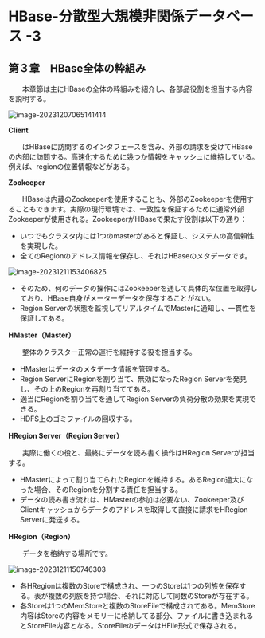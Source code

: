 # HBase-分散型大規模非関係データベース -3

## 第３章　HBase全体の粋組み

　　本章節は主にHBaseの全体の粋組みを紹介し、各部品役割を担当する内容を説明する。

![image-20231207065141414](D:\OneDrive\picture\Typora\image-20231207065141414.png)

**Client** 

　　はHBaseに訪問するのインタフェースを含み、外部の請求を受けてHBaseの内部に訪問する。高速化するために幾つか情報をキャッシュに維持している。例えば、regionの位置情報などがある。

**Zookeeper**

　　HBaseは内蔵のZookeeperを使用することも、外部のZookeeperを使用することもできます。実際の現行環境では、一致性を保証するために通常外部Zookeeperが使用される。ZookeeperがHBaseで果たす役割は以下の通り：

- いつでもクラスタ内には1つのmasterがあると保証し、システムの高信頼性を実現した。
- 全てのRegionのアドレス情報を保存し、それはHBaseのメタデータです。

![image-20231211153406825](D:\OneDrive\picture\Typora\image-20231211153406825.png)

- そのため、何のデータの操作にはZookeeperを通して具体的な位置を取得しており、HBase自身がメーターデータを保存することがない。
- Region Serverの状態を監視してリアルタイムでMasterに通知し、一貫性を保証してある。

**HMaster（Master）**

　　整体のクラスター正常の運行を維持する役を担当する。

- HMasterはデータのメタデータ情報を管理する。
- Region ServerにRegionを割り当て、無効になったRegion Serverを発見し、その上のRegionを再割り当ててある。
- 適当にRegionを割り当てを通してRegion Serverの負荷分散の効果を実現できる。
- HDFS上のゴミファイルの回収する。

**HRegion Server（Region Server）**

　　実際に働くの役と、最終にデータを読み書く操作はHRegion Serverが担当する。

- HMasterによって割り当てられたRegionを維持する。あるRegion過大になった場合、そのRegionを分割する責任を担当する。
- データの読み書き流れは、HMasterの参加は必要ない、Zookeeper及びClientキャッシュからデータのアドレスを取得して直接に請求をHRegion Serverに発送する。

**HRegion（Region）**

　　データを格納する場所です。

![image-20231211150746303](D:\OneDrive\picture\Typora\image-20231211150746303.png)

- 各HRegionは複数のStoreで構成され、一つのStoreは1つの列族を保存する。表が複数の列族を持つ場合、それに対応して同数のStoreが存在する。
- 各Storeは1つのMemStoreと複数のStoreFileで構成されてある。MemStore内容はStoreの内容をメモリーに格納してる部分、ファイルに書き込まれるとStoreFile内容となる。StoreFileのデータはHFile形式で保存される。